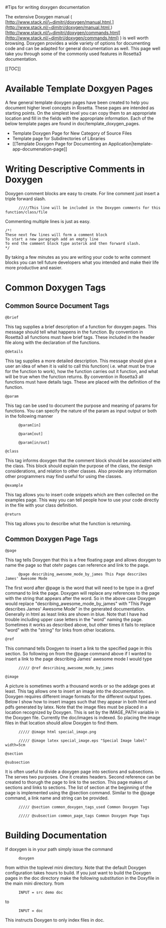 #Tips for writing doxygen documentation

The extensive Doxygen manual ( [http://www.stack.nl/\~dimitri/doxygen/manual.html,](http://www.stack.nl/~dimitri/doxygen/manual.html,) [http://www.stack.nl/\~dimitri/doxygen/commands.html](http://www.stack.nl/~dimitri/doxygen/commands.html) ) is well worth browsing. Doxygen provides a wide variety of options for documenting code and can be adapted for general documentation as well. This page well take you through some of the commonly used features in Rosetta3 documentation.

[[_TOC_]]

Available Template Doxgyen Pages
================================

A few general template doxygen pages have been created to help you document higher level concepts in Rosetta. These pages are intended as starting points. On the simplest level you can copy them to an appropriate location and fill in the fields with the appropriate information. Each of the below template pages are found in doc/template\_doxygen\_pages.

-   Template Doxygen Page for New Category of Source Files
-   Template page for Subdirectories of Libraries
-   [[Template Doxygen Page for Documenting an Application|template-app-documenation-page]]

Writing Descriptive Comments in Doxygen
=======================================

Doxygen comment blocks are easy to create. For line comment just insert a triple forward slash.

`       /////This line will be included in the Doxygen comments for this function/class/file      `

Commenting multiple lines is just as easy.

```
/*! 
These next few lines will form a comment block    
To start a new paragraph add an empty line    
To end the comment block type asterik and then forward slash. 
*/
```

By taking a few minutes as you are writing your code to write comment blocks you can tell future developers what you intended and make their life more productive and easier.

Common Doxygen Tags
===================

Common Source Document Tags
---------------------------

`@brief`

This tag supplies a brief description of a function for doxygen pages. This message should tell what happens in the function. By convention in Rosetta3 all functions must have brief tags. These included in the header file along with the declaration of the functions.

`@details`

This tag supplies a more detailed description. This message should give a user an idea of when it is valid to call this function( i.e. what must be true for the function to work), how the function carries out it function, and what will be true when the function returns. By convention in Rosetta3 all functions must have details tags. These are placed with the definition of the function.

`@param`

This tag can be used to document the purpose and meaning of params for functions. You can specify the nature of the param as input output or both in the following manner

`       @param[in]      `

`       @param[out]      `

`       @param[in/out]      `

`@class`

This tag informs doxygen that the comment block should be associated with the class. This block should explain the purpose of the class, the design considerations, and relation to other classes. Also provide any information other programmers may find useful for using the classes.

`@example`

This tag allows you to insert code snippets which are then collected on the examples page. This way you can tell people how to use your code directly in the file with your class definition.

`@return`

This tag allows you to describe what the function is returning.

Common Doxygen Page Tags
------------------------

`@page`

This tag tells Doxygen that this is a free floating page and allows doxygen to name the page so that otehr pages can reference and link to the page.

`       @page describing_awesome_mode_by_james This Page describes James' Awesome Mode      `

The first word after @page is the word that will need to be type in a @ref command to link the page. Doxygen will replace any references to the page with the string that appears after the word. So in the above case Doxygen would replace "describing\_awesome\_mode\_by\_james" with "This Page describes James' Awesome Mode" in the generated documentation. Generally in html as least links are shown in blue. Note that I have had trouble including upper case letters in the "word" naming the page. Sometimes it works as described above, but other times it fails to replace "word" with the "string" for links from other locations.

`@ref`

This command tells Doxgyen to insert a link to the specified page in this section. So following on from the @page command above if I wanted to insert a link to the page describing James' awesome mode I would type

`       ///// @ref describing_awesome_mode_by_james      `

`@image`

A picture is sometimes worth a thousand words or so the addage goes at least. This tag allows one to insert an image into the documentation. Doxygen requires different image formats for the different output types. Below I show how to insert images such that they appear in both html and pdfs generated by latex. Note that the image files must be placed in a location recognized by Doxygen. This is set by the IMAGE\_PATH variable in the Doxygen file. Currently the doc/images is indexed. So placing the image files in that location should allow Doxygen to find them.

`       ///// @image html special_image.png      `

`       ///// @image latex special_image.eps "Special Image label" width=5cm      `

`@section`

`@subsection`

It is often useful to divide a doxygen page into sections and subsections. The serves two purposes. One it creates headers. Second reference can be created to thorugh the page to link to the section. This page makes of sections and links to sections. The list of section at the beginning of the page is implemented using the @section command. Similar to the @page command, a link name and string can be provided.


`       ///// @section common_doxygen_tags_used Common Doxygen Tags      `

`       ///// @subsection common_page_tags Common Doxygen Page Tags      `

Building Documentation
======================

If doxygen is in your path simply issue the command

`       doxygen      `

from within the toplevel mini directory. Note that the default Doxygen configuration takes hours to build. If you just want to build the Doxygen pages in the doc directory make the following substitution in the Doxyfile in the main mini directory. from

`       INPUT = src demo doc      `

to

`       INPUT = doc      `

This instructs Doxygen to only index files in doc.
